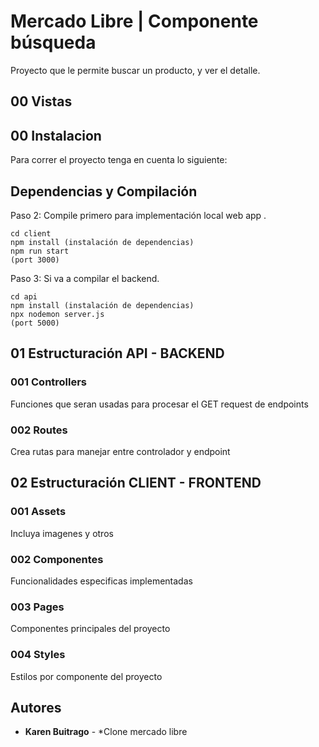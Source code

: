 # Mercado Libre | Componente búsqueda

Proyecto que le permite buscar un producto, y ver el detalle.

## 00 Vistas



## 00 Instalacion

Para correr el proyecto tenga en cuenta lo siguiente:


## Dependencias y Compilación

Paso 2: Compile primero para implementación local web app .

```
cd client 
npm install (instalación de dependencias)
npm run start
(port 3000)
```

Paso 3: Si va a compilar el backend.

```
cd api 
npm install (instalación de dependencias)
npx nodemon server.js
(port 5000)
```

## 01 Estructuración API - BACKEND

### 001 Controllers

Funciones que seran usadas para procesar el GET request de endpoints

### 002 Routes

Crea rutas para manejar entre controlador y endpoint

## 02 Estructuración CLIENT - FRONTEND

### 001 Assets

Incluya imagenes y otros

### 002 Componentes

Funcionalidades especificas implementadas

### 003 Pages

Componentes  principales del proyecto

### 004 Styles 

Estilos por componente del proyecto

## Autores
* **Karen Buitrago** - *Clone mercado libre
